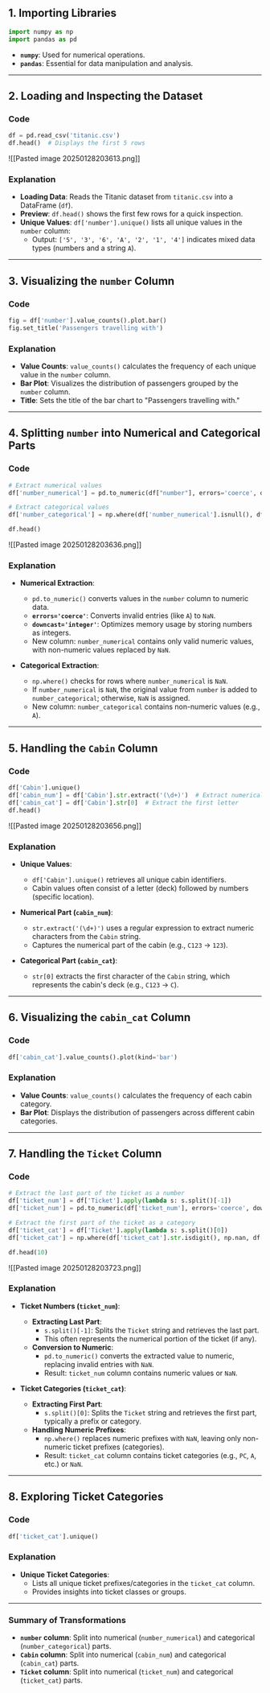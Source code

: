 ## **1. Importing Libraries**

```python
import numpy as np
import pandas as pd
```

- **`numpy`**: Used for numerical operations.
- **`pandas`**: Essential for data manipulation and analysis.

---

## **2. Loading and Inspecting the Dataset**

### **Code**

```python
df = pd.read_csv('titanic.csv')
df.head()  # Displays the first 5 rows
```
![[Pasted image 20250128203613.png]]

### **Explanation**

- **Loading Data**: Reads the Titanic dataset from `titanic.csv` into a DataFrame (`df`).
- **Preview**: `df.head()` shows the first few rows for a quick inspection.
- **Unique Values**: `df['number'].unique()` lists all unique values in the `number` column:
    - Output: `['5', '3', '6', 'A', '2', '1', '4']` indicates mixed data types (numbers and a string `A`).

---

## **3. Visualizing the `number` Column**

### **Code**

```python
fig = df['number'].value_counts().plot.bar()
fig.set_title('Passengers travelling with')
```

### **Explanation**

- **Value Counts**: `value_counts()` calculates the frequency of each unique value in the `number` column.
- **Bar Plot**: Visualizes the distribution of passengers grouped by the `number` column.
- **Title**: Sets the title of the bar chart to "Passengers travelling with."

---

## **4. Splitting `number` into Numerical and Categorical Parts**

### **Code**

```python
# Extract numerical values
df['number_numerical'] = pd.to_numeric(df["number"], errors='coerce', downcast='integer')

# Extract categorical values
df['number_categorical'] = np.where(df['number_numerical'].isnull(), df['number'], np.nan)

df.head()
```
![[Pasted image 20250128203636.png]]
### **Explanation**

- **Numerical Extraction**:
    
    - `pd.to_numeric()` converts values in the `number` column to numeric data.
    - **`errors='coerce'`**: Converts invalid entries (like `A`) to `NaN`.
    - **`downcast='integer'`**: Optimizes memory usage by storing numbers as integers.
    - New column: `number_numerical` contains only valid numeric values, with non-numeric values replaced by `NaN`.
- **Categorical Extraction**:
    
    - `np.where()` checks for rows where `number_numerical` is `NaN`.
    - If `number_numerical` is `NaN`, the original value from `number` is added to `number_categorical`; otherwise, `NaN` is assigned.
    - New column: `number_categorical` contains non-numeric values (e.g., `A`).

---

## **5. Handling the `Cabin` Column**

### **Code**

```python
df['Cabin'].unique()
df['cabin_num'] = df['Cabin'].str.extract('(\d+)')  # Extract numerical part
df['cabin_cat'] = df['Cabin'].str[0]  # Extract the first letter
df.head()
```
![[Pasted image 20250128203656.png]]

### **Explanation**

- **Unique Values**:
    
    - `df['Cabin'].unique()` retrieves all unique cabin identifiers.
    - Cabin values often consist of a letter (deck) followed by numbers (specific location).
- **Numerical Part (`cabin_num`)**:
    
    - `str.extract('(\d+)')` uses a regular expression to extract numeric characters from the `Cabin` string.
    - Captures the numerical part of the cabin (e.g., `C123` → `123`).
- **Categorical Part (`cabin_cat`)**:
    
    - `str[0]` extracts the first character of the `Cabin` string, which represents the cabin's deck (e.g., `C123` → `C`).

---

## **6. Visualizing the `cabin_cat` Column**

### **Code**

```python
df['cabin_cat'].value_counts().plot(kind='bar')
```

### **Explanation**

- **Value Counts**: `value_counts()` calculates the frequency of each cabin category.
- **Bar Plot**: Displays the distribution of passengers across different cabin categories.

---

## **7. Handling the `Ticket` Column**

### **Code**

```python
# Extract the last part of the ticket as a number
df['ticket_num'] = df['Ticket'].apply(lambda s: s.split()[-1])
df['ticket_num'] = pd.to_numeric(df['ticket_num'], errors='coerce', downcast='integer')

# Extract the first part of the ticket as a category
df['ticket_cat'] = df['Ticket'].apply(lambda s: s.split()[0])
df['ticket_cat'] = np.where(df['ticket_cat'].str.isdigit(), np.nan, df['ticket_cat'])

df.head(10)
```
![[Pasted image 20250128203723.png]]
### **Explanation**

- **Ticket Numbers (`ticket_num`)**:
    
    - **Extracting Last Part**:
        - `s.split()[-1]`: Splits the `Ticket` string and retrieves the last part.
        - This often represents the numerical portion of the ticket (if any).
    - **Conversion to Numeric**:
        - `pd.to_numeric()` converts the extracted value to numeric, replacing invalid entries with `NaN`.
        - Result: `ticket_num` column contains numeric values or `NaN`.
- **Ticket Categories (`ticket_cat`)**:
    
    - **Extracting First Part**:
        - `s.split()[0]`: Splits the `Ticket` string and retrieves the first part, typically a prefix or category.
    - **Handling Numeric Prefixes**:
        - `np.where()` replaces numeric prefixes with `NaN`, leaving only non-numeric ticket prefixes (categories).
        - Result: `ticket_cat` column contains ticket categories (e.g., `PC`, `A`, etc.) or `NaN`.

---

## **8. Exploring Ticket Categories**

### **Code**

```python
df['ticket_cat'].unique()
```

### **Explanation**

- **Unique Ticket Categories**:
    - Lists all unique ticket prefixes/categories in the `ticket_cat` column.
    - Provides insights into ticket classes or groups.

---

### **Summary of Transformations**

- **`number` column**: Split into numerical (`number_numerical`) and categorical (`number_categorical`) parts.
- **`Cabin` column**: Split into numerical (`cabin_num`) and categorical (`cabin_cat`) parts.
- **`Ticket` column**: Split into numerical (`ticket_num`) and categorical (`ticket_cat`) parts.
